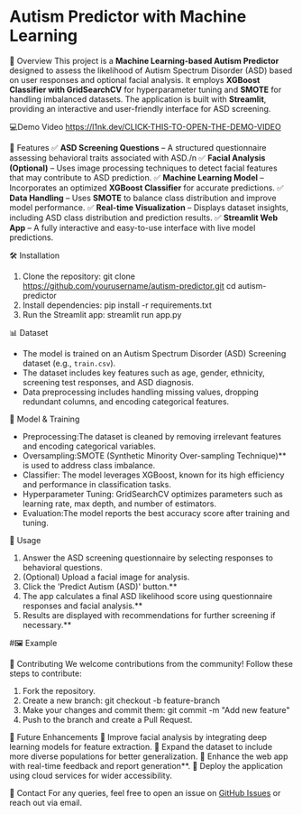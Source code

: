 # Autism Predictor with Machine Learning


🚀 Overview
This project is a **Machine Learning-based Autism Predictor** designed to assess the likelihood of Autism Spectrum Disorder (ASD) based on user responses and optional facial analysis. It employs **XGBoost Classifier with GridSearchCV** for hyperparameter tuning and **SMOTE** for handling imbalanced datasets. The application is built with **Streamlit**, providing an interactive and user-friendly interface for ASD screening.

💻Demo Video
https://l1nk.dev/CLICK-THIS-TO-OPEN-THE-DEMO-VIDEO


 🌟 Features
✅ **ASD Screening Questions** – A structured questionnaire assessing behavioral traits associated with ASD./n
✅ **Facial Analysis (Optional)** – Uses image processing techniques to detect facial features that may contribute to ASD prediction.
✅ **Machine Learning Model** – Incorporates an optimized **XGBoost Classifier** for accurate predictions.
✅ **Data Handling** – Uses **SMOTE** to balance class distribution and improve model performance.
✅ **Real-time Visualization** – Displays dataset insights, including ASD class distribution and prediction results.
✅ **Streamlit Web App** – A fully interactive and easy-to-use interface with live model predictions.

🛠️ Installation
1. Clone the repository:
   git clone https://github.com/yourusername/autism-predictor.git
   cd autism-predictor
2. Install dependencies:
   pip install -r requirements.txt
3. Run the Streamlit app:
   streamlit run app.py

 📊 Dataset
- The model is trained on an Autism Spectrum Disorder (ASD) Screening dataset (e.g., `train.csv`).
- The dataset includes key features such as age, gender, ethnicity, screening test responses, and ASD diagnosis.
- Data preprocessing includes handling missing values, dropping redundant columns, and encoding categorical features.

 🧠 Model & Training
- Preprocessing:The dataset is cleaned by removing irrelevant features and encoding categorical variables.
- Oversampling:SMOTE (Synthetic Minority Over-sampling Technique)** is used to address class imbalance.
- Classifier: The model leverages XGBoost, known for its high efficiency and performance in classification tasks.
- Hyperparameter Tuning: GridSearchCV optimizes parameters such as learning rate, max depth, and number of estimators.
- Evaluation:The model reports the best accuracy score after training and tuning.

🎯 Usage
1. Answer the ASD screening questionnaire by selecting responses to behavioral questions.
2. (Optional) Upload a facial image for analysis.
3. Click the 'Predict Autism (ASD)' button.**
4. The app calculates a final ASD likelihood score using questionnaire responses and facial analysis.**
5. Results are displayed with recommendations for further screening if necessary.**

#🖼️ Example


 🤝 Contributing
We welcome contributions from the community! Follow these steps to contribute:
1. Fork the repository.
2. Create a new branch:
   git checkout -b feature-branch
3. Make your changes and commit them:
   git commit -m "Add new feature"
4. Push to the branch and create a Pull Request.

 🚀 Future Enhancements
🔹 Improve facial analysis by integrating deep learning models for feature extraction.
🔹 Expand the dataset to include more diverse populations for better generalization.
🔹 Enhance the web app with real-time feedback and report generation**.
🔹 Deploy the application using cloud services for wider accessibility.

 📧 Contact
For any queries, feel free to open an issue on [GitHub Issues](https://github.com/yourusername/autism-predictor/issues) or reach out via email.

